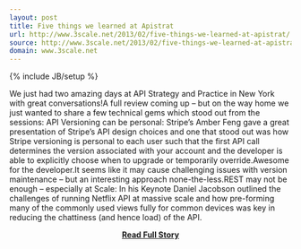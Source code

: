```yaml
---
layout: post
title: Five things we learned at Apistrat
url: http://www.3scale.net/2013/02/five-things-we-learned-at-apistrat/
source: http://www.3scale.net/2013/02/five-things-we-learned-at-apistrat/
domain: www.3scale.net
---
```

{% include JB/setup %}<p>We just had two amazing days at API Strategy and Practice in New York with great conversations!A full review coming up – but on the way home we just wanted to share a few technical gems which stood out from the sessions:
  API Versioning can be personal: Stripe’s Amber Feng gave a great presentation of Stripe’s API design choices and one that stood out was how Stripe versioning is personal to each user such that the first API call determines the version associated with your account and the developer is able to explicitly choose when to upgrade or temporarily override.Awesome for the developer.It seems like it may cause challenging issues with version maintenance – but an interesting approach none-the-less.REST may not be enough – especially at Scale: In his Keynote Daniel Jacobson outlined the challenges of running Netflix API at massive scale and how pre-forming many of the commonly used views fully for common devices was key in reducing the chattiness (and hence load) of the API.</p>
<center><p><a href="http://www.3scale.net/2013/02/five-things-we-learned-at-apistrat/" style='padding:25px; font-sze:18px; font-weight: bold;'>Read Full Story</a></p></center>
